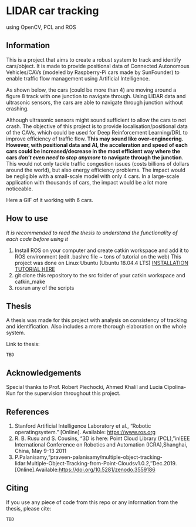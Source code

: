 # LIDAR car tracking
using OpenCV, PCL and ROS

## Information
This is a project that aims to create a robust system to track and identify cars/object. It is made to provide positional data of Connected Autonomous Vehicles/CAVs (modeled by Raspberry-Pi cars made by SunFounder) to enable traffic flow management using Artificial Intelligence.

As shown below, the cars (could be more than 4) are moving around a figure 8 track with one junction to navigate through. Using LIDAR data and ultrasonic sensors, the cars are able to navigate through junction without crashing.

Although ultrasonic sensors might sound sufficient to allow the cars to not crash. The objective of this project is to provide localisation/positional data of the CAVs, which could be used for Deep Reinforcement Learning/DRL to improve efficiency of traffic flow.
**This may sound like over-engineering. However, with positional data and AI, the acceleration and speed of each cars could be increased/decrease in the most efficient way where the cars _don't even need to stop anymore_ to navigate through the junction**. This would not only tackle traffic congestion issues (costs billions of dollars around the world), but also energy efficiency problems. The impact would be negligible with a small-scale model with only 4 cars. In a large-scale application with thousands of cars, the impact would be a lot more noticeable. 

Here a GIF of it working with 6 cars.

## How to use
_It is recommended to read the thesis to understand the functionality of each code before using it_

1. Install ROS on your computer and create catkin workspace and add it to ROS environment (edit .bashrc file ~ tons of tutorial on the web)
This project was done on Linux Ubuntu (Ubuntu 18.04.4 LTS) [INSTALLATION TUTORIAL HERE](http://wiki.ros.org/melodic/Installation/Ubuntu)
2. git clone this repository to the src folder of your catkin workspace and catkin_make
3. rosrun any of the scripts 

## Thesis
A thesis was made for this project with analysis on consistency of tracking and identification. Also includes a more thorough elaboration on the whole system.

Link to thesis:
```
TBD
```

## Acknowledgements
Special thanks to Prof. Robert Piechocki, Ahmed Khalil and Lucia Cipolina-Kun for the supervision throughout this project. 

## References
1. Stanford   Artificial   Intelligence   Laboratory   et   al.,   “Robotic   operatingsystem.” [Online]. Available:  https://www.ros.org
2. R.  B.  Rusu  and  S.  Cousins,  “3D  is  here:   Point  Cloud  Library  (PCL),”inIEEE International Conference on Robotics and Automation (ICRA),Shanghai, China, May 9-13 2011
3. P.Palanisamy,“praveen-palanisamy/multiple-object-tracking-lidar:Multiple-Object-Tracking-from-Point-Cloudsv1.0.2,′′Dec.2019.[Online].Available:https://doi.org/10.5281/zenodo.3559186

## Citing
If you use any piece of code from this repo or any information from the thesis, please cite:
```
TBD
```
